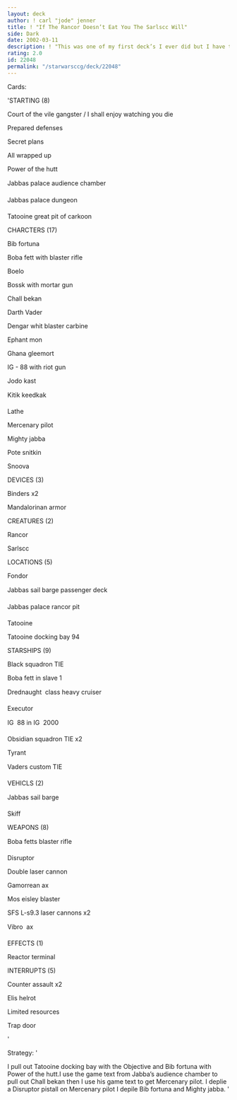```yaml
---
layout: deck
author: ! carl "jode" jenner
title: ! "If The Rancor Doesn’t Eat You The Sarlscc Will"
side: Dark
date: 2002-03-11
description: ! "This was one of my first deck’s I ever did but I have tweacked it since."
rating: 2.0
id: 22048
permalink: "/starwarsccg/deck/22048"
---
```

Cards: 

'STARTING (8)

Court of the vile gangster / I shall enjoy watching you die

Prepared defenses

Secret plans

All wrapped up

Power of the hutt

Jabbas palace audience chamber

Jabbas palace dungeon

Tatooine great pit of carkoon


CHARCTERS (17)

Bib fortuna

Boba fett with blaster rifle

Boelo

Bossk with mortar gun

Chall bekan

Darth Vader

Dengar whit blaster carbine

Ephant mon

Ghana gleemort

IG - 88 with riot gun

Jodo kast 

Kitik keedkak

Lathe

Mercenary pilot

Mighty jabba

Pote snitkin

Snoova


DEVICES (3)

Binders x2

Mandalorinan armor


CREATURES (2)

Rancor

Sarlscc


LOCATIONS (5)

Fondor

Jabbas sail barge passenger deck

Jabbas palace rancor pit

Tatooine

Tatooine docking bay 94


STARSHIPS (9)

Black squadron TIE

Boba fett in slave 1

Drednaught  class heavy cruiser

Executor

IG  88 in IG  2000

Obsidian squadron TIE x2

Tyrant

Vaders custom TIE


VEHICLS (2)

Jabbas sail barge

Skiff


WEAPONS (8)

Boba fetts blaster rifle

Disruptor 

Double laser cannon

Gamorrean ax

Mos eisley blaster

SFS L-s9.3 laser cannons x2

Vibro  ax


EFFECTS (1)

Reactor terminal


INTERRUPTS (5)

Counter assault x2

Elis helrot 

Limited resources

Trap door

'

Strategy: '

I pull out Tatooine docking bay with the Objective and Bib fortuna with Power of the hutt.I use the game text from Jabba’s audience chamber to pull out Chall bekan then I use his game text to get Mercenary pilot. I deplie a Disruptor  pistall on Mercenary pilot I depile Bib fortuna and Mighty jabba. '
